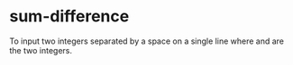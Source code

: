 # sum-difference
To input two integers separated by a space on a single line where  and  are the two integers.
